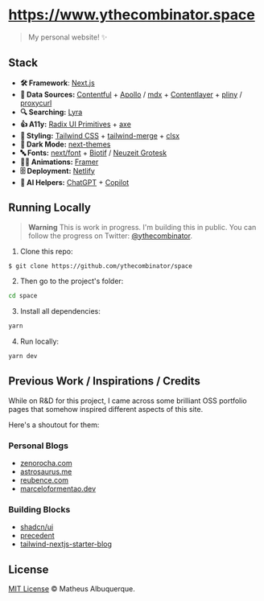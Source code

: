 # https://www.ythecombinator.space

> My personal website! ✨

## Stack

- **🛠️ Framework**: [Next.js](https://nextjs.org/)
- **📁 Data Sources:** [Contentful](https://www.contentful.com/) + [Apollo](https://www.apollographql.com/) / [mdx](https://mdxjs.com) + [Contentlayer](https://www.contentlayer.dev/) + [pliny](https://github.com/timlrx/pliny) / [proxycurl](https://nubela.co/proxycurl/)
- **🔍 Searching:** [Lyra](https://github.com/LyraSearch/lyra)
- **👍 A11y:** [Radix UI Primitives](https://www.radix-ui.com/) + [axe](https://www.deque.com/axe/)
- **💅 Styling:** [Tailwind CSS](https://tailwindcss.com/) + [tailwind-merge](https://github.com/dcastil/tailwind-merge) + [clsx](https://github.com/lukeed/clsx)
- **🌙 Dark Mode:** [next-themes](https://github.com/pacocoursey/next-themes)
- **🔤 Fonts:** [next/font](https://nextjs.org/docs/basic-features/font-optimization) + [Biotif](https://www.myfonts.com/collections/biotif-font-degarism-studio) / [Neuzeit Grotesk](https://www.myfonts.com/collections/neuzeit-grotesk-font-urw)
- **🧑‍🎨 Animations:** [Framer](https://www.framer.com/docs/animation/)
- **🗄️ Deployment:** [Netlify](https://www.netlify.com/)
- **🤖 AI Helpers:** [ChatGPT](https://chat.openai.com) + [Copilot](https://github.com/features/copilot)

## Running Locally

> **Warning**
> This is work in progress. I'm building this in public. You can follow the progress on Twitter: [@ythecombinator](https://twitter.com/ythecombinator).

1. Clone this repo:

```sh
$ git clone https://github.com/ythecombinator/space
```

2. Then go to the project's folder:

```sh
cd space
```

3. Install all dependencies:

```sh
yarn
```

4. Run locally:

```sh
yarn dev
```

## Previous Work / Inspirations / Credits

While on R&D for this project, I came across some brilliant OSS portfolio pages that somehow inspired different aspects of this site.

Here's a shoutout for them:

### Personal Blogs

- [zenorocha.com](https://github.com/zenorocha/zenorocha.com)
- [astrosaurus.me](https://github.com/dephraiim/astrosaurus.me)
- [reubence.com](https://github.com/reubence/reubence.com)
- [marceloformentao.dev](https://github.com/marceloavf/marceloformentao.dev)

### Building Blocks

- [shadcn/ui](https://ui.shadcn.com/)
- [precedent](https://precedent.dev/)
- [tailwind-nextjs-starter-blog](https://github.com/timlrx/tailwind-nextjs-starter-blog)

## License

[MIT License](./LICENSE.md) © Matheus Albuquerque.
